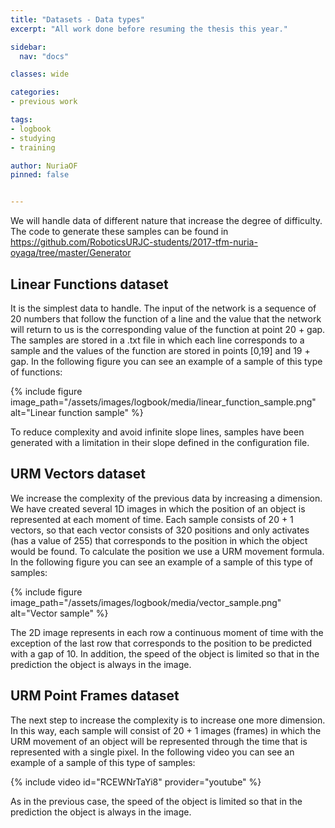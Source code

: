 ```yaml
---
title: "Datasets - Data types"
excerpt: "All work done before resuming the thesis this year."

sidebar:
  nav: "docs"

classes: wide

categories:
- previous work

tags:
- logbook
- studying
- training

author: NuriaOF
pinned: false


---
```


We will handle data of different nature that increase the degree of difficulty. The code to generate these samples can be found in https://github.com/RoboticsURJC-students/2017-tfm-nuria-oyaga/tree/master/Generator

## Linear Functions dataset
It is the simplest data to handle. The input of the network is a sequence of 20 numbers that follow the function of a line and the value that the network will return to us is the corresponding value of the function at point 20 + gap.
The samples are stored in a .txt file in which each line corresponds to a sample and the values of the function are stored in points [0,19] and 19 + gap.
In the following figure you can see an example of a sample of this type of functions:

{% include figure image_path="/assets/images/logbook/media/linear_function_sample.png" alt="Linear function sample" %}

To reduce complexity and avoid infinite slope lines, samples have been generated with a limitation in their slope defined in the configuration file.

## URM Vectors dataset
We increase the complexity of the previous data by increasing a dimension. We have created several 1D images in which the position of an object is represented at each moment of time. Each sample consists of 20 + 1 vectors, so that each vector consists of 320 positions and only activates (has a value of 255) that corresponds to the position in which the object would be found. To calculate the position we use a URM movement formula.
In the following figure you can see an example of a sample of this type of samples:

{% include figure image_path="/assets/images/logbook/media/vector_sample.png" alt="Vector sample" %}

The 2D image represents in each row a continuous moment of time with the exception of the last row that corresponds to the position to be predicted with a gap of 10. In addition, the speed of the object is limited so that in the prediction the object is always in the image.

## URM Point Frames dataset
The next step to increase the complexity is to increase one more dimension. In this way, each sample will consist of 20 + 1 images (frames) in which the URM movement of an object will be represented through the time that is represented with a single pixel.
In the following video you can see an example of a sample of this type of samples:

{% include video id="RCEWNrTaYi8" provider="youtube" %}

As in the previous case, the speed of the object is limited so that in the prediction the object is always in the image.












